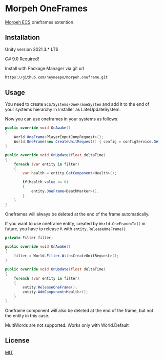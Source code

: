 # Morpeh OneFrames

[Morpeh ECS](https://github.com/scellecs/morpeh) oneframes extention.

## Installation

Unity version 2021.3.* LTS

C# 9.0 Required!

Install with Package Manager via git url

```bash
https://github.com/heymeepo/morpeh.oneframe.git
```

## Usage

You need to create ```ECS/Systems/OneFrameSystem``` and add it to the end of your systems hierarchy in Installer as LateUpdateSystem.

Now you can use oneframes in your systems as follows:


```csharp
public override void OnAwake()
{
    World.OneFrame<PlayerInputJumpRequest>();
    World.OneFrame(new CreateUnitRequest() { config = configService.GetUnitConfig("Zombie"), pos = Vector3.one };)
}

public override void OnUpdate(float deltaTime)
{
    foreach (var entity in filter)
    {
        var health = entity.GetComponent<Health>();

        if(health.value <= 0)
        {
            entity.OneFrame<DeathMarker>();
        }
    }
}
```
Oneframes will always be deleted at the end of the frame automatically.


If you want to use oneframe entity, created by ```World.OneFrame<T>()``` in future, you have to release it with ```entity.ReleaseOneFrame()```

```csharp
private Filter filter;

public override void OnAwake()
{
    filter = World.Filter.With<CreateUnitRequest>();
}

public override void OnUpdate(float deltaTime)
{
    foreach (var entity in filter)
    {
        entity.ReleaseOneFrame();
        entity.AddComponent<Health>();
    }
}
```

Oneframe component will also be deleted at the end of the frame, but not the entity in this case.

MultiWords are not supported. Works only with World.Default

## License

[MIT](https://choosealicense.com/licenses/mit/)